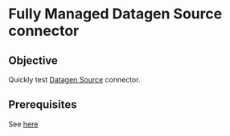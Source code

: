 # Fully Managed Datagen Source connector


## Objective

Quickly test [Datagen Source](https://docs.confluent.io/cloud/current/connectors/cc-datagen-source.html) connector.

## Prerequisites

See [here](https://kafka-docker-playground.io/#/how-to-use?id=%f0%9f%8c%a4%ef%b8%8f-confluent-cloud-examples)

